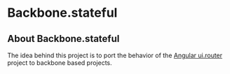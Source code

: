 # Backbone.stateful

## About Backbone.stateful
The idea behind this project is to port the behavior of the [Angular ui.router](https://github.com/angular-ui/ui-router) project to backbone based projects.